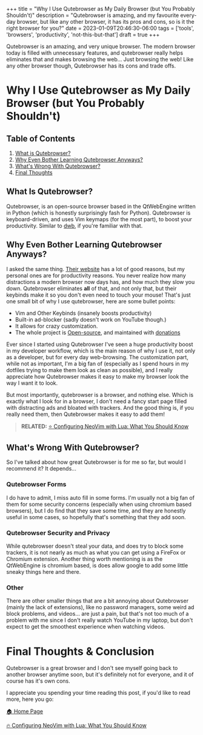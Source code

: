 +++
title = "Why I Use Qutebrowser as My Daily Browser (but You Probably Shouldn't)"
description = "Qutebrowser is amazing, and my favourite every-day browser, but like any other browser, it has its pros and cons, so is it the right browser for you?"
date = 2023-01-09T20:46:30-06:00
tags = ['tools', 'browsers', 'productivity', 'not-this-but-that']
draft = true
+++

Qutebrowser is an amazing, and very unique browser. The modern browser today is filled with unnecessary
features, and qutebrowser really helps eliminates that and makes browsing the web... Just browsing
the web! Like any other browser though, Qutebrowser has its cons and trade offs.

# Why I Use Qutebrowser as My Daily Browser (but You Probably Shouldn't) 

## Table of Contents
1. [What is Qutebrowser?](#what-is-qutebrowser)
2. [Why Even Bother Learning Qutebrowser Anyways?](#why-even-bother-learning-qutebrowser-anyways)
4. [What's Wrong With Qutebrowser?](#whats-wrong-with-qutebrowser)
5. [Final Thoughts](#final-thoughts)

## What Is Qutebrowser?
Qutebrowser, is an open-source browser based in the QtWebEngine written in Python (which is honestly
surprisingly fash for Python). Qutebrowser is keyboard-driven, and uses Vim keymaps (for the most 
part), to boost your productivity. Similar to [dwb](https://bitbucket.org/portix/dwb/src/master/),
if you're familiar with that.

## Why Even Bother Learning Qutebrowser Anyways?
I asked the same thing. [Their website](https://qutebrowser.org/doc/faq.html) has a lot of good
reasons, but my personal ones are for productivity reasons. You never realize how many distractions
a modern browser now days has, and how much they slow you down. Qutebrowser eliminates **all** of
that, and not only that, but their keybinds make it so you don't even need to touch your mouse!
That's just one small bit of why I use qutebrowser, here are some bullet points:
* Vim and Other Keybinds (insanely boosts productivity)
* Built-in ad-blocker (sadly doesn't work on YouTube though.)
* It allows for crazy customization.
* The whole project is [Open-source](https://github.com/qutebrowser/qutebrowser), and maintained with [donations](https://github.com/sponsors/The-Compiler/)

Ever since I started using Qutebrowser I've seen a huge productivity boost in my developer workflow,
which is the main reason of why I use it, not only as a developer, but for every day web-browsing.
The customization part, while not as important, I'm a big fan of (especially as I spend hours in
my dotfiles trying to make them look as clean as possible), and I really appreciate how Qutebrowser
makes it easy to make my browser look the way I want it to look.

But most importantly, qutebrowser is a browser, and nothing else. Which is exactly what I look for
in a browser, I don't need a fancy start page filled with distracting ads and bloated with trackers.
And the good thing is, if you really need them, then Qutebrowser makes it easy to add them!

> **RELATED:** [⭐️  Configuring NeoVim with Lua: What You Should Know](https://the-net-blog.netlify.app/post/configuring-neovim-with-lua-what-you-should-know/)
## What's Wrong With Qutebrowser?
So I've talked about how great Qutebrowser is for me so far, but would I recommend it? It depends...

### Qutebrowser Forms 
I do have to admit, I miss auto fill in some forms. I'm usually not a big fan of them for some
security concerns (especially when using chromium based browsers), but I do find that they save some
time, and they are honestly useful in some cases, so hopefully that's something that they add soon.

### Qutebrowser Security and Privacy
While qutebrowser doesn't steal your data, and does try to block some trackers, it is not nearly as
much as what you can get using a FireFox or Chromium extension. Another thing worth mentioning is as
the QtWebEngine is chromium based, is does allow google to add some little sneaky things here and
there.

### Other
There are other smaller things that are a bit annoying about Qutebrowser (mainly the lack of 
extensions), like no password managers, some weird ad block problems, and videos... are just a pain,
but that's not too much of a problem with me since I don't really watch YouTube in my laptop, but
don't expect to get the smoothest experience when watching videos.

# Final Thoughts & Conclusion
Qutebrowser is a great browser and I don't see myself going back to another browser anytime soon,
but it's definitely not for everyone, and it of course has it's own cons.

I appreciate you spending your time reading this post, if you'd like to read more, here you go:

[🏠  Home Page](https://the-net-blog.netlify.app/)

[🔥  Configuring NeoVim with Lua: What You Should Know](https://the-net-blog.netlify.app/post/configuring-neovim-with-lua-what-you-should-know/)

